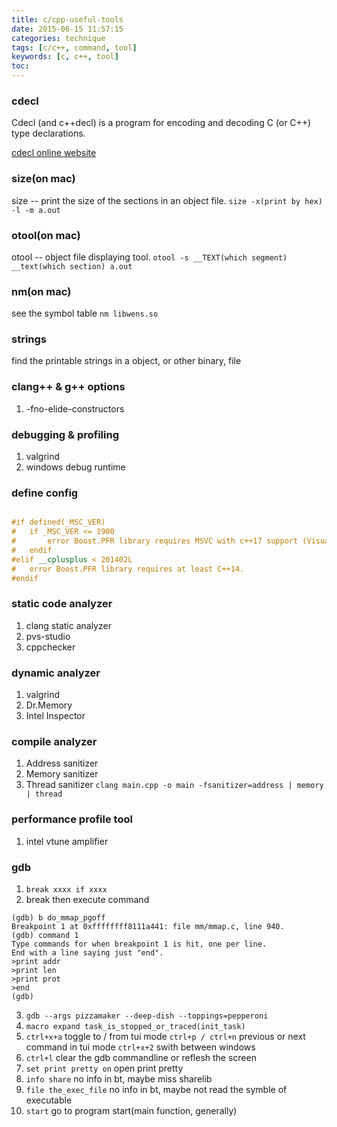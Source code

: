 ```yaml
---
title: c/cpp-useful-tools
date: 2015-06-15 11:57:15
categories: technique
tags: [c/c++, command, tool]
keywords: [c, c++, tool]
toc:
---
```


### cdecl

 Cdecl  (and  c++decl) is a program for encoding and decoding C (or C++) type declarations.

 [cdecl online website](http://cdecl.org/)

### size(on mac)

size -- print the size of the sections in an object file.
`size -x(print by hex) -l -m a.out`

<!-- more -->
### otool(on mac)

otool -- object file displaying tool.
`otool -s __TEXT(which segment) __text(which section) a.out`

### nm(on mac)
see the symbol table
`nm libwens.so`

### strings
find the printable strings in a object, or other binary, file


### clang++ & g++ options
1. -fno-elide-constructors


### debugging & profiling

1. valgrind
2. windows debug runtime

### define config
```cpp

#if defined(_MSC_VER)
#   if _MSC_VER <= 1900
#       error Boost.PFR library requires MSVC with c++17 support (Visual Studio 2017 or later).
#   endif
#elif __cplusplus < 201402L
#   error Boost.PFR library requires at least C++14.
#endif
```

### static code analyzer
1. clang static analyzer
2. pvs-studio
3. cppchecker

### dynamic analyzer
1. valgrind
2. Dr.Memory
3. Intel Inspector

### compile analyzer
1. Address sanitizer
2. Memory sanitizer
3. Thread sanitizer
`clang main.cpp -o main -fsanitizer=address | memory | thread`

### performance profile tool
1. intel vtune amplifier


### gdb
1. `break xxxx if xxxx`
2.  break then execute command
```
(gdb) b do_mmap_pgoff
Breakpoint 1 at 0xffffffff8111a441: file mm/mmap.c, line 940.
(gdb) command 1
Type commands for when breakpoint 1 is hit, one per line.
End with a line saying just "end".
>print addr
>print len
>print prot
>end
(gdb)
```
3. `gdb --args pizzamaker --deep-dish --toppings=pepperoni`
4. `macro expand task_is_stopped_or_traced(init_task)`
4. `ctrl+x+a`  toggle to / from tui mode
   `ctrl+p / ctrl+n` previous or next command in tui mode
   `ctrl+x+2` swith between windows
5. `ctrl+l` clear the gdb commandline or reflesh the screen
6. `set print pretty on`  open print pretty
7. `info share`  no info in bt, maybe miss sharelib
8. `file the_exec_file`  no info in bt, maybe not read the symble of executable
9. `start` go to program start(main function, generally)
